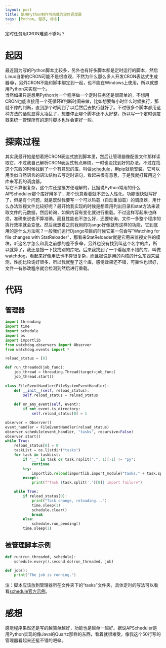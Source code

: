 ```yaml
---
layout: post
title: 使用Python制作可热载的定时调度器
tags: [Python, 程序, 标志]
---
```


  定时任务用CRON难道不够吗？<!--more-->    

# 起因
  最近因为写的Python脚本比较多，另外也有好多脚本都是定时运行的脚本，然后Linux自带的CRON可能不是很直观，不然为什么那么多人开发CRON表达式生成器😂，另外CRON不能和脚本绑定到一起，也不能在Windows上使用，所以就想用Python来实现一个。   
  当然如果只是想用Python为一个程序做一个定时任务还是很简单的，不想用CRON也能直接用一个死循环if判断时间来做，比如想要每小时什么时候执行，那就不停的判断，直到那个时间到了以后然后去执行就好了。不过很多个脚本都用这种方法的话就显得太凌乱了，想要停止哪个脚本还不太好整，所以写一个定时调度器来统一管理所有的定时脚本也许会更好一些。   

# 探索过程
  其实我最开始是想着把CRON表达式放到脚本里，然后让管理器像配置文件那样读取它，不过我自己解析CRON表达式有点麻烦，一时也没找到好的办法。不过在找这个东西的时候找到了一个有意思的库，叫做[schedule](https://github.com/dbader/schedule)，用pip就能安装。它可以用类似自然语言的语法结构去写定时语句，看起来很有意思，于是我就打算用这个库来写我的调度器。   
  写它不算很复杂，这个库还是挺方便理解的，比据说Python常用的什么APScheduler那个库好用多了，那个玩意看着就不怎么人性化。功能很快就写好了，但是有个问题，就是既然我要写一个可以热载（自动重加载）的调度器，用什么办法监视文件比较好呢？最开始我实现的时候是想着用列出目录和stat方法来读取文件的元数据，然后轮询，如果内容有变化就进行重载。不过这样写起来也麻烦，准确来说也不算准确，而且性能也不怎么好，还要轮询，文件一多整个程序的执行效率就会变低。然后我想着之前我用的Django好像就有这样的功能，它到底用的是什么方法呢？一般我们运行Django项目的时候它第一句会写“Watching for file changes with StatReloader”，那看来StatReloader就是它用来监视文件的模块，听这名字怎么和我之前想的差不多😂，另外也没有找到叫这个名字的库，所以就算了，我还是搜一下找找别的库吧。后来我找到了一个看起来不错的库，叫做watchdog，看起来好像用法也不算很复杂，而且据说是用的内核的什么东西来监测，性能比轮询好很多，所以我就整了这个库，感觉效果还不错，可靠性也很好，文件一有修改程序就会检测到然后进行重载。   

# 代码
## 管理器
```python
import threading
import time
import schedule
import os
import importlib
from watchdog.observers import Observer
from watchdog.events import *

reload_status = [0]

def run_threaded(job_func):
    job_thread = threading.Thread(target=job_func)
    job_thread.start()
    
class FileEventHandler(FileSystemEventHandler):
    def __init__(self, reload_status):
        self.reload_status = reload_status
    
    def on_any_event(self, event):
        if not event.is_directory:
            self.reload_status[0] = 1

observer = Observer()
event_handler = FileEventHandler(reload_status)
observer.schedule(event_handler, "tasks", recursive=False)
observer.start()
while True:
    reload_status[0] = 0
    taskList = os.listdir("tasks")
    for task in taskList:
        if "__" in task or task.rsplit(".", 1)[-1] != "py":
            continue
        try:
            importlib.reload(importlib.import_module("tasks." + task.split(".")[0])).run(run_threaded, schedule)
        except:
            print(f"Task {task.split('.')[0]} import failure")

    while True:
        if reload_status[0]:
            print("Task change, reloading...")
            time.sleep(1)
            schedule.clear()
            break
        else:
            schedule.run_pending()
        time.sleep(1)
```
## 被管理脚本示例
```python
def run(run_threaded, schedule):
    schedule.every().second.do(run_threaded, job)

def job():
    print("The job is running.")
```
  注：脚本应该放到管理器所在文件夹下的“tasks”文件夹，具体定时的写法可以看看[schedule官方示例](https://schedule.readthedocs.io/en/stable/examples.html)。   

# 感想
  感觉程序果然还是写的越简单越好，功能也是越单一越好。据说APScheduler是用Python实现的像Java的Quartz那样的东西，看着就很难受，像我这个50行写的管理器看起来还挺不错的吧😁。
